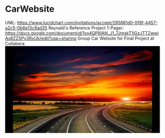# CarWebsite
UML: https://www.lucidchart.com/invitations/accept/295881d0-0f9f-4457-a2c5-0b6e13c9ad35
Reynald's Reference Project 1-Pager: https://docs.google.com/document/d/1xx4QP8IAN_J1_7JmskT1jGzJTTZwwjAs8ZZSPy3RxUk/edit?usp=sharing
Group Car Website for Final Project at Collabera
![CarWebsite](background.jpg)
